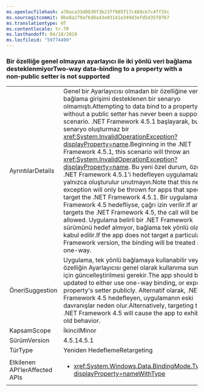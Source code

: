 ```yaml
---
ms.openlocfilehash: a70aca33d0830f3b23ff985f17c469cb7c4ff35c
ms.sourcegitcommit: 0be8a279af6d8a43e03141e349d3efd5d35f8767
ms.translationtype: HT
ms.contentlocale: tr-TR
ms.lasthandoff: 04/18/2019
ms.locfileid: "59774499"
---
```

### <a name="two-way-data-binding-to-a-property-with-a-non-public-setter-is-not-supported"></a><span data-ttu-id="1d4e2-101">Bir özelliğe genel olmayan ayarlayıcı ile iki yönlü veri bağlama desteklenmiyor</span><span class="sxs-lookup"><span data-stu-id="1d4e2-101">Two-way data-binding to a property with a non-public setter is not supported</span></span>

|   |   |
|---|---|
|<span data-ttu-id="1d4e2-102">Ayrıntılar</span><span class="sxs-lookup"><span data-stu-id="1d4e2-102">Details</span></span>|<span data-ttu-id="1d4e2-103">Genel bir Ayarlayıcısı olmadan bir özelliğine veri bağlama girişimi desteklenen bir senaryo olmamıştı.</span><span class="sxs-lookup"><span data-stu-id="1d4e2-103">Attempting to data bind to a property without a public setter has never been a supported scenario.</span></span> <span data-ttu-id="1d4e2-104">.NET Framework 4.5.1 başlayarak, bu senaryo oluşturmaz bir <xref:System.InvalidOperationException?displayProperty=name>.</span><span class="sxs-lookup"><span data-stu-id="1d4e2-104">Beginning in the .NET Framework 4.5.1, this scenario will throw an <xref:System.InvalidOperationException?displayProperty=name>.</span></span> <span data-ttu-id="1d4e2-105">Bu yeni özel durum, özellikle .NET Framework 4.5.1'i hedefleyen uygulamalar için yalnızca oluşturulur unutmayın.</span><span class="sxs-lookup"><span data-stu-id="1d4e2-105">Note that this new exception will only be thrown for apps that specifically target the .NET Framework 4.5.1.</span></span> <span data-ttu-id="1d4e2-106">Bir uygulamayı .NET Framework 4.5 hedefliyse, çağrı izin verilir.</span><span class="sxs-lookup"><span data-stu-id="1d4e2-106">If an app targets the .NET Framework 4.5, the call will be allowed.</span></span> <span data-ttu-id="1d4e2-107">Uygulama belirli bir .NET Framework sürümünü hedef almıyor, bağlama tek yönlü olarak kabul edilir.</span><span class="sxs-lookup"><span data-stu-id="1d4e2-107">If the app does not target a particular .NET Framework version, the binding will be treated as one-way.</span></span>|
|<span data-ttu-id="1d4e2-108">Öneri</span><span class="sxs-lookup"><span data-stu-id="1d4e2-108">Suggestion</span></span>|<span data-ttu-id="1d4e2-109">Uygulama, tek yönlü bağlamaya kullanabilir veya özelliğin Ayarlayıcısı genel olarak kullanıma sunmak için güncelleştirilmesi gerekir.</span><span class="sxs-lookup"><span data-stu-id="1d4e2-109">The app should be updated to either use one-way binding, or expose the property's setter publicly.</span></span> <span data-ttu-id="1d4e2-110">Alternatif olarak, .NET Framework 4.5 hedefleyen, uygulamanın eski davranışlar neden olur.</span><span class="sxs-lookup"><span data-stu-id="1d4e2-110">Alternatively, targeting the .NET Framework 4.5 will cause the app to exhibit the old behavior.</span></span>|
|<span data-ttu-id="1d4e2-111">Kapsam</span><span class="sxs-lookup"><span data-stu-id="1d4e2-111">Scope</span></span>|<span data-ttu-id="1d4e2-112">İkincil</span><span class="sxs-lookup"><span data-stu-id="1d4e2-112">Minor</span></span>|
|<span data-ttu-id="1d4e2-113">Sürüm</span><span class="sxs-lookup"><span data-stu-id="1d4e2-113">Version</span></span>|<span data-ttu-id="1d4e2-114">4.5.1</span><span class="sxs-lookup"><span data-stu-id="1d4e2-114">4.5.1</span></span>|
|<span data-ttu-id="1d4e2-115">Tür</span><span class="sxs-lookup"><span data-stu-id="1d4e2-115">Type</span></span>|<span data-ttu-id="1d4e2-116">Yeniden Hedefleme</span><span class="sxs-lookup"><span data-stu-id="1d4e2-116">Retargeting</span></span>|
|<span data-ttu-id="1d4e2-117">Etkilenen API’ler</span><span class="sxs-lookup"><span data-stu-id="1d4e2-117">Affected APIs</span></span>|<ul><li><xref:System.Windows.Data.BindingMode.TwoWay?displayProperty=nameWithType></li></ul>|
